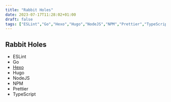 ```yaml
---
title: "Rabbit Holes"
date: 2023-07-17T11:28:02+01:00
draft: false
tags: ["ESLint","Go","Hexo","Hugo","NodeJS","NPM","Prettier","TypeScript"]
---
```

## Rabbit Holes

+ ESLint
+ Go
+ [Hexo](https://hexo.io/)
+ Hugo
+ NodeJS
+ NPM
+ Prettier
+ TypeScript